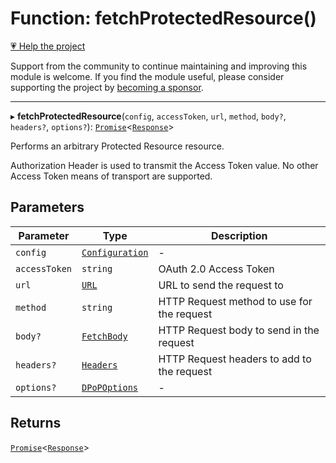 # Function: fetchProtectedResource()

[💗 Help the project](https://github.com/sponsors/panva)

Support from the community to continue maintaining and improving this module is welcome. If you find the module useful, please consider supporting the project by [becoming a sponsor](https://github.com/sponsors/panva).

***

▸ **fetchProtectedResource**(`config`, `accessToken`, `url`, `method`, `body?`, `headers?`, `options?`): [`Promise`](https://developer.mozilla.org/docs/Web/JavaScript/Reference/Global_Objects/Promise)\<[`Response`](https://developer.mozilla.org/docs/Web/API/Response)\>

Performs an arbitrary Protected Resource resource.

Authorization Header is used to transmit the Access Token value. No other
Access Token means of transport are supported.

## Parameters

| Parameter | Type | Description |
| ------ | ------ | ------ |
| `config` | [`Configuration`](../classes/Configuration.md) | - |
| `accessToken` | `string` | OAuth 2.0 Access Token |
| `url` | [`URL`](https://developer.mozilla.org/docs/Web/API/URL) | URL to send the request to |
| `method` | `string` | HTTP Request method to use for the request |
| `body?` | [`FetchBody`](../type-aliases/FetchBody.md) | HTTP Request body to send in the request |
| `headers?` | [`Headers`](https://developer.mozilla.org/docs/Web/API/Headers) | HTTP Request headers to add to the request |
| `options?` | [`DPoPOptions`](../interfaces/DPoPOptions.md) | - |

## Returns

[`Promise`](https://developer.mozilla.org/docs/Web/JavaScript/Reference/Global_Objects/Promise)\<[`Response`](https://developer.mozilla.org/docs/Web/API/Response)\>
